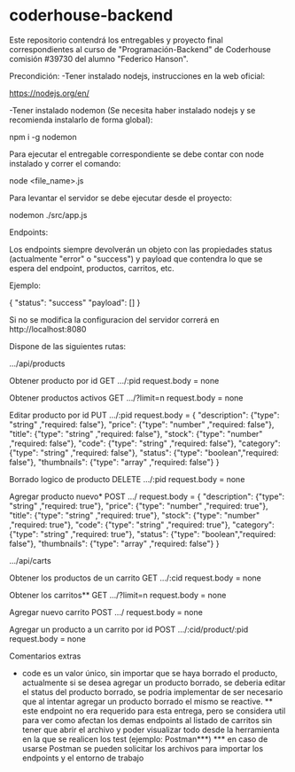 # coderhouse-backend
Este repositorio contendrá los entregables y proyecto final correspondientes al curso de "Programación-Backend" de Coderhouse comisión #39730 del alumno "Federico Hanson".

Precondición:
-Tener instalado nodejs, instrucciones en la web oficial:
  
  https://nodejs.org/en/

-Tener instalado nodemon (Se necesita haber instalado nodejs y se recomienda instalarlo de forma global):

  npm i -g nodemon

Para ejecutar el entregable correspondiente se debe contar con node instalado y correr el comando: 

  node <file_name>.js

Para levantar el servidor se debe ejecutar desde el proyecto:

  nodemon ./src/app.js

Endpoints:

Los endpoints siempre devolverán un objeto con las propiedades status (actualmente "error" o "success") y payload que contendra lo que se espera del endpoint, productos, carritos, etc.

Ejemplo:

{
  "status": "success"
  "payload": []
}

Si no se modifica la configuracion del servidor correrá en http://localhost:8080

Dispone de las siguientes rutas:

.../api/products

Obtener producto por id
GET    .../:pid
  request.body = none

Obtener productos activos
GET    .../?limit=n
  request.body = none

Editar producto por id
PUT    .../:pid
  request.body = {
    "description": {"type": "string" ,"required: false"},
    "price":       {"type": "number" ,"required: false"},
    "title":       {"type": "string" ,"required: false"},
    "stock":       {"type": "number" ,"required: false"},
    "code":        {"type": "string" ,"required: false"},
    "category":    {"type": "string" ,"required: false"},
    "status":      {"type": "boolean","required: false"},
    "thumbnails":  {"type": "array"  ,"required: false"}
  }

Borrado logico de producto
DELETE .../:pid
  request.body = none

Agregar producto nuevo*
POST   .../
  request.body = {
    "description": {"type": "string" ,"required: true"},
    "price":       {"type": "number" ,"required: true"},
    "title":       {"type": "string" ,"required: true"},
    "stock":       {"type": "number" ,"required: true"},
    "code":        {"type": "string" ,"required: true"},
    "category":    {"type": "string" ,"required: true"},
    "status":      {"type": "boolean","required: false"},
    "thumbnails":  {"type": "array"  ,"required: false"}
  }

.../api/carts

Obtener los productos de un carrito
GET    .../:cid
  request.body = none

Obtener los carritos**
GET    .../?limit=n
  request.body = none

Agregar nuevo carrito
POST   .../
  request.body = none

Agregar un producto a un carrito por id
POST   .../:cid/product/:pid
  request.body = none

Comentarios extras
* code es un valor único, sin importar que se haya borrado el producto, actualmente si se desea agregar un producto borrado, se deberia editar el status del producto borrado, se podria implementar de ser necesario que al intentar agregar un producto borrado el mismo se reactive.
** este endpoint no era requerido para esta entrega, pero se considera util para ver como afectan los demas endpoints al listado de carritos sin tener que abrir el archivo y poder visualizar todo desde la herramienta en la que se realicen los test (ejemplo: Postman***)
*** en caso de usarse Postman se pueden solicitar los archivos para importar los endpoints y el entorno de trabajo 